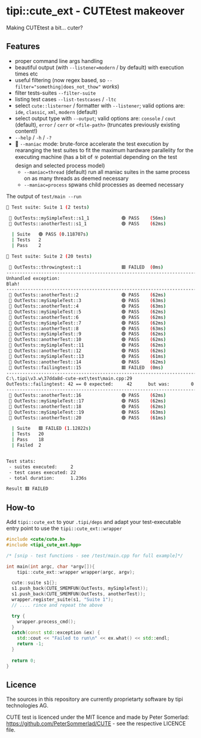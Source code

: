 tipi::cute_ext - CUTEtest makeover
==================================

Making CUTEtest a bit... cuter?

Features
--------

- proper command line args handling
- beautiful output (with `--listener=modern` / by default) with execution times etc
- useful filtering (now regex based, so `--filter="something|does_not_thow"` *works*) 
- filter tests-suites `--filter-suite`
- listing test cases `--list-testcases` / `-ltc`
- select `cute::listerner` / formatter with `--listener`; valid options are: `ide`, `classic`, `xml`, `modern` (default)
- select output type with `--output`; valid options are: `console` / `cout` (default), `error` / `cerr` or `<file-path>` (truncates previously existing content!)
- `--help` / `-h` / `-?`
- 🚀 `--maniac` mode: brute-force accelerate the test execution by rearanging the test suites to fit the maximum hardware parallelity for the executing machine (has a bit of ☣️ potential depending on the test design and selected process model)
    - `--maniac=thread` (default) run all maniac suites in the same process on as many threads as deemed necessary
    - `--maniac=process` spwans child processes as deemed necessary

The output of `test/main --run`

```bash
🧫 Test suite: Suite 1 (2 tests)

 🧪 OutTests::mySimpleTest::s1_1            🟢 PASS    (56ms)
 🧪 OutTests::anotherTest::s1_1             🟢 PASS    (62ms)

  | Suite   🟢 PASS (0.118707s)
  | Tests   2
  | Pass    2

🧫 Test suite: Suite 2 (20 tests)

 🧪 OutTests::throwingtest::1               🟥 FAILED  (0ms)
-------------------------------------------------------------------------------
Unhandled exception:
Blah!
-------------------------------------------------------------------------------
 🧪 OutTests::anotherTest::2                🟢 PASS    (62ms)
 🧪 OutTests::mySimpleTest::3               🟢 PASS    (63ms)
 🧪 OutTests::anotherTest::4                🟢 PASS    (63ms)
 🧪 OutTests::mySimpleTest::5               🟢 PASS    (62ms)
 🧪 OutTests::anotherTest::6                🟢 PASS    (62ms)
 🧪 OutTests::mySimpleTest::7               🟢 PASS    (62ms)
 🧪 OutTests::anotherTest::8                🟢 PASS    (63ms)
 🧪 OutTests::mySimpleTest::9               🟢 PASS    (62ms)
 🧪 OutTests::anotherTest::10               🟢 PASS    (62ms)
 🧪 OutTests::mySimpleTest::11              🟢 PASS    (62ms)
 🧪 OutTests::anotherTest::12               🟢 PASS    (62ms)
 🧪 OutTests::mySimpleTest::13              🟢 PASS    (61ms)
 🧪 OutTests::anotherTest::14               🟢 PASS    (62ms)
 🧪 OutTests::failingtest::15               🟥 FAILED  (0ms)
-------------------------------------------------------------------------------
C:\.tipi\v3.w\37dda8d-cute-ext\test\main.cpp:29
OutTests::failingtest: 42 == 0 expected:     42      but was:        0
-------------------------------------------------------------------------------
 🧪 OutTests::anotherTest::16               🟢 PASS    (62ms)
 🧪 OutTests::mySimpleTest::17              🟢 PASS    (62ms)
 🧪 OutTests::anotherTest::18               🟢 PASS    (62ms)
 🧪 OutTests::mySimpleTest::19              🟢 PASS    (63ms)
 🧪 OutTests::anotherTest::20               🟢 PASS    (61ms)

  | Suite   🟥 FAILED (1.12822s)
  | Tests   20
  | Pass    18
  | Failed  2


Test stats:
 - suites executed:     2
 - test cases executed: 22
 - total duration:      1.236s

Result 🟥 FAILED
```

How-to
------

Add `tipi::cute_ext` to your `.tipi/deps` and adapt your test-executable entry point to use the `tipi::cute_ext::wrapper`

```cpp
#include <cute/cute.h>
#include <tipi_cute_ext.hpp>

/* [snip - test functions - see /test/main.cpp for full example]*/

int main(int argc, char *argv[]){
	tipi::cute_ext::wrapper wrapper(argc, argv);

  cute::suite s1{};
  s1.push_back(CUTE_SMEMFUN(OutTests, mySimpleTest));
  s1.push_back(CUTE_SMEMFUN(OutTests, anotherTest));
  wrapper.register_suite(s1, "Suite 1");
  // .... rince and repeat the above

  try {
    wrapper.process_cmd();
  }
  catch(const std::exception &ex) {
    std::cout << "Failed to run\n" << ex.what() << std::endl;
    return -1;
  }
  
  return 0;
}
```

Licence
-------

The sources in this repository are currently proprietarty software by tipi technologies AG.

CUTE test is licenced under the MIT licence and made by Peter Somerlad: https://github.com/PeterSommerlad/CUTE - see the respective LICENCE file.


